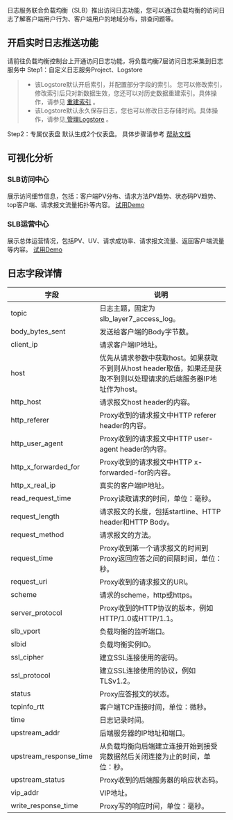 
日志服务联合负载均衡（SLB）推出访问日志功能，您可以通过负载均衡的访问日志了解客户端用户行为、客户端用户的地域分布，排查问题等。  
## 开启实时日志推送功能
请前往负载均衡控制台上开通访问日志功能，将负载均衡7层访问日志采集到日志服务中
Step1：自定义日志服务Project、Logstore
> - 该Logstore默认开启索引，并配置部分字段的索引。 您可以修改索引，修改索引后只对新数据生效，您还可以对历史数据重建索引。具体操作，请参见 [重建索引](https://help.aliyun.com/document_detail/154965.htm#task-2424026) 。
> - 该Logstore默认永久保存日志，您也可以修改日志存储时间。具体操作，请参见[ 管理Logstore](https://help.aliyun.com/document_detail/48990.htm) 。

Step2：专属仪表盘 默认生成2个仪表盘。
具体步骤请参考 [帮助文档](https://help.aliyun.com/document_detail/173889.html)
## 可视化分析
### SLB访问中心
展示访问细节信息，包括：客户端PV分布、请求方法PV趋势、状态码PV趋势、top客户端、请求报文流量拓扑等内容。
[试用Demo](https://1340796328858956.cn-shanghai.fc.aliyuncs.com/2016-08-15/proxy/demo/newconsoledemo/?redirect=true&type=18)

### SLB运营中心
展示总体运营情况，包括PV、UV、请求成功率、请求报文流量、返回客户端流量等内容。
[试用Demo](https://1340796328858956.cn-shanghai.fc.aliyuncs.com/2016-08-15/proxy/demo/newconsoledemo/?redirect=true&type=17)

## 日志字段详情
| 字段 | 说明 |
| --- | --- |
| topic | 日志主题，固定为slb_layer7_access_log。 |
| body_bytes_sent | 发送给客户端的Body字节数。 |
| client_ip | 请求客户端IP地址。 |
| host | 优先从请求参数中获取host。如果获取不到则从host header取值，如果还是获取不到则以处理请求的后端服务器IP地址作为host。 |
| http_host | 请求报文host header的内容。 |
| http_referer | Proxy收到的请求报文中HTTP referer header的内容。 |
| http_user_agent | Proxy收到的请求报文中HTTP user-agent header的内容。 |
| http_x_forwarded_for | Proxy收到的请求报文中HTTP x-forwarded-for的内容。 |
| http_x_real_ip | 真实的客户端IP地址。 |
| read_request_time | Proxy读取请求的时间，单位：毫秒。 |
| request_length | 请求报文的长度，包括startline、HTTP header和HTTP Body。 |
| request_method | 请求报文的方法。 |
| request_time | Proxy收到第一个请求报文的时间到Proxy返回应答之间的间隔时间，单位：秒。 |
| request_uri | Proxy收到的请求报文的URI。 |
| scheme | 请求的scheme，http或https。 |
| server_protocol | Proxy收到的HTTP协议的版本，例如HTTP/1.0或HTTP/1.1。 |
| slb_vport | 负载均衡的监听端口。 |
| slbid | 负载均衡实例ID。 |
| ssl_cipher | 建立SSL连接使用的密码。 |
| ssl_protocol | 建立SSL连接使用的协议，例如TLSv1.2。 |
| status | Proxy应答报文的状态。 |
| tcpinfo_rtt | 客户端TCP连接时间，单位：微秒。 |
| time | 日志记录时间。 |
| upstream_addr | 后端服务器的IP地址和端口。 |
| upstream_response_time | 从负载均衡向后端建立连接开始到接受完数据然后关闭连接为止的时间，单位：秒。 |
| upstream_status | Proxy收到的后端服务器的响应状态码。 |
| vip_addr | VIP地址。 |
| write_response_time | Proxy写的响应时间，单位：毫秒。 |

